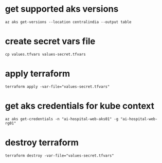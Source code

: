 # get supported aks versions
```shell
az aks get-versions --location centralindia --output table
```

# create secret vars file
```shell
cp values.tfvars values-secret.tfvars
```

# apply terraform
```shell
terraform apply -var-file="values-secret.tfvars"
```

# get aks credentials for kube context
```shell
az aks get-credentials -n "ai-hospital-web-aks01" -g "ai-hospital-web-rg01"
```

# destroy terraform
```shell
terraform destroy -var-file="values-secret.tfvars"
```